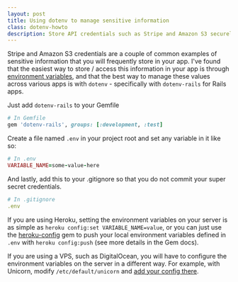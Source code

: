 ```yaml
---
layout: post
title: Using dotenv to manage sensitive information
class: dotenv-howto
description: Store API credentials such as Stripe and Amazon S3 securely in a local config file called .env with the help of a little gem.
---
```


Stripe and Amazon S3 credentials are a couple of common
examples of sensitive information that you will frequently store
in your app. I've found that the easiest way to store / access
this information in your app is through [environment variables](http://www.wikiwand.com/en/Environment_variable),
and that the best way to manage these values across various apps
is with `dotenv` - specifically with `dotenv-rails` for Rails
apps.

Just add `dotenv-rails` to your Gemfile

```ruby
# In Gemfile
gem 'dotenv-rails', groups: [:development, :test]
```

Create a file named `.env` in your project root and set any variable in it
like so:

```ruby
# In .env
VARIABLE_NAME=some-value-here
```

And lastly, add this to your .gitignore so that you do not commit your
super secret credentials.

```ruby
# In .gitignore
.env
```

If you are using Heroku, setting the environment variables on your
server is as simple as `heroku config:set VARIABLE_NAME=value`, or you
can just use the [heroku-config](https://github.com/ddollar/heroku-config)
gem to push your local environment variables defined in `.env` with
`heroku config:push` (see more details in the Gem docs).

If you are using a VPS, such as DigitalOcean, you will have to configure
the environment variables on the server in a different way. For example,
with Unicorn, modify `/etc/default/unicorn` and [add your config
there](https://www.digitalocean.com/community/questions/unicorn-not-reading-environment-variables-correctly).
